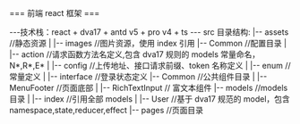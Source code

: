 === 前端 react 框架 ===

---技术栈：react + dva17 + antd v5 + pro v4 + ts ---
src 目录结构:
|-- assets //静态资源
| |-- images //图片资源，使用 index 引用
|-- Common //配置目录
| |-- action //请求函数方法名定义,包含 dva17 规则的 models 常量命名，N*,R*,E\*
| |-- config //上传地址、接口请求前缀、token 名称定义
| |-- enum //常量定义
| |-- interface //登录状态定义
|-- Common //公共组件目录
| |-- MenuFooter //页面底部
| |-- RichTextInput // 富文本组件
|-- models //models 目录
| |-- index //引用全部 models
| |-- User //基于 dva17 规范的 model，包含 namespace,state,reducer,effect
|-- pages //页面目录
